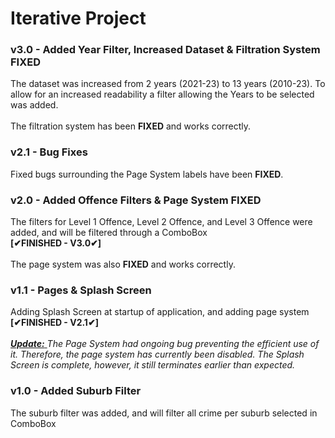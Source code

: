 # Iterative Project
### v3.0 - Added Year Filter, Increased Dataset & Filtration System FIXED
The dataset was increased from 2 years (2021-23) to 13 years (2010-23). To allow for an increased readability a filter allowing the Years to be selected was added. <br /> <br />
The filtration system has been **FIXED** and works correctly.

### v2.1 - Bug Fixes
Fixed bugs surrounding the Page System labels have been **FIXED**.

### v2.0 - Added Offence Filters & Page System FIXED
The filters for Level 1 Offence, Level 2 Offence, and Level 3 Offence were added, and will be filtered through a ComboBox <br /> **[✔FINISHED - V3.0✔]** <br /> <br />
The page system was also **FIXED** and works correctly.

### v1.1 - Pages & Splash Screen
Adding Splash Screen at startup of application, and adding page system **[✔FINISHED - V2.1✔]** <br /><br />
<u> ***Update:** </u> The Page System had ongoing bug preventing the efficient use of it. Therefore, the page system has currently been disabled. The Splash Screen is complete, however, it still terminates earlier than expected.*

### v1.0 - Added Suburb Filter
The suburb filter was added, and will filter all crime per suburb selected in ComboBox
